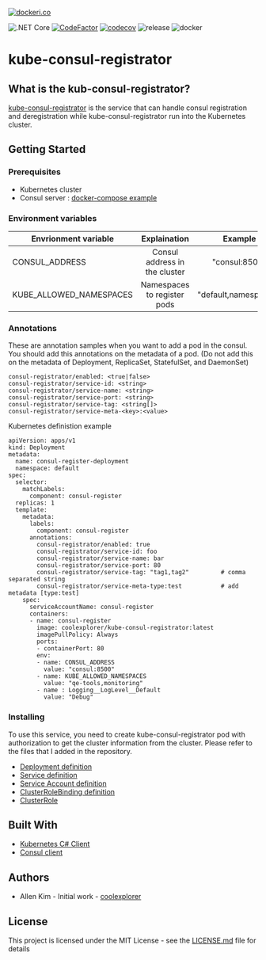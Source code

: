 [![dockeri.co](https://dockeri.co/image/coolexplorer/kube-consul-registrator)](https://hub.docker.com/r/coolexplorer/kube-consul-registrator)

![.NET Core](https://github.com/coolexplorer/kube-consul-registrator/workflows/.NET%20Core/badge.svg)
[![CodeFactor](https://www.codefactor.io/repository/github/coolexplorer/kube-consul-registrator/badge)](https://www.codefactor.io/repository/github/coolexplorer/kube-consul-registrator)
[![codecov](https://codecov.io/gh/coolexplorer/kube-consul-registrator/branch/master/graph/badge.svg)](https://codecov.io/gh/coolexplorer/kube-consul-registrator)
![release](https://badgen.net/github/release/coolexplorer/kube-consul-registrator)
![docker](https://github.com/coolexplorer/kube-consul-registrator/workflows/docker/badge.svg)

# kube-consul-registrator

## What is the kub-consul-registrator?

[kube-consul-registrator](https://github.com/allenkim-qe/kube-consul-registrator) is the service that can handle consul registration and deregistration while kube-consul-registrator run into the Kubernetes cluster.

## Getting Started

### Prerequisites

- Kubernetes cluster
- Consul server : [docker-compose example](/docker/consul/docker-compose.yml)

### Environment variables

| Envrionment variable | Explaination | Example |
|---|:---:|:---:|
| CONSUL_ADDRESS | Consul address in the cluster |  "consul:8500" |
| KUBE_ALLOWED_NAMESPACES | Namespaces to register pods | "default,namespace1"


### Annotations

These are annotation samples when you want to add a pod in the consul. You should add this annotations on the metadata of a pod. (Do not add this on the metadata of Deployment, ReplicaSet, StatefulSet, and DaemonSet)

```
consul-registrator/enabled: <true|false>
consul-registrator/service-id: <string>
consul-registrator/service-name: <string>
consul-registrator/service-port: <string>
consul-registrator/service-tag: <string[]>
consul-registrator/service-meta-<key>:<value>
```
Kubernetes definistion example
```
apiVersion: apps/v1
kind: Deployment
metadata:
  name: consul-register-deployment
  namespace: default
spec:
  selector:
    matchLabels:
      component: consul-register
  replicas: 1
  template:
    metadata:
      labels:
        component: consul-register
      annotations:
        consul-registrator/enabled: true
        consul-registrator/service-id: foo
        consul-registrator/service-name: bar
        consul-registrator/service-port: 80
        consul-registrator/service-tag: "tag1,tag2"         # comma separated string
        consul-registrator/service-meta-type:test           # add metadata [type:test]
    spec:
      serviceAccountName: consul-register
      containers:
      - name: consul-register
        image: coolexplorer/kube-consul-registrator:latest
        imagePullPolicy: Always
        ports:
        - containerPort: 80
        env:
        - name: CONSUL_ADDRESS
          value: "consul:8500"
        - name: KUBE_ALLOWED_NAMESPACES
          value: "qe-tools,monitoring"
        - name : Logging__LogLevel__Default
          value: "Debug"
```

### Installing

To use this service, you need to create kube-consul-registrator pod with authorization to get the cluster information from the cluster. Please refer to the files that I added in the repository.
- [Deployment definition](k8s/kube-consul-registrator.yaml)
- [Service definition](k8s/kube-consul-registrator.yaml)
- [Service Account definition](k8s/kube-consul-registrator.yaml)
- [ClusterRoleBinding definition](k8s/kube-consul-registrator.yaml)
- [ClusterRole](k8s/kube-consul-registrator.yaml)

## Built With

- [Kubernetes C# Client](https://github.com/kubernetes-client/csharp) 
- [Consul client](https://github.com/PlayFab/consuldotnet)

## Authors
- Allen Kim - Initial work - [coolexplorer](https://github.com/coolexplorer)

## License

This project is licensed under the MIT License - see the [LICENSE.md](LICENSE.md) file for details
